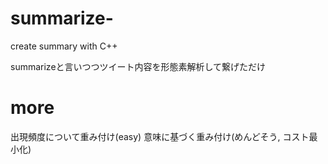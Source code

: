 # summarize-
create summary with C++

summarizeと言いつつツイート内容を形態素解析して繋げただけ
# more
出現頻度について重み付け(easy)
意味に基づく重み付け(めんどそう, コスト最小化)

